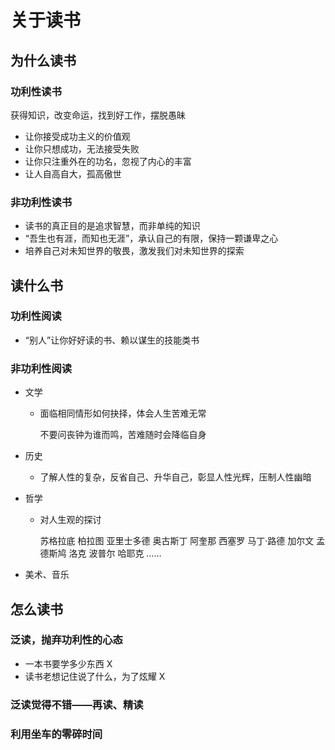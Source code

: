 # 关于读书

## 为什么读书

### 功利性读书

获得知识，改变命运，找到好工作，摆脱愚昧

- 让你接受成功主义的价值观
- 让你只想成功，无法接受失败
- 让你只注重外在的功名，忽视了内心的丰富
- 让人自高自大，孤高傲世

### 非功利性读书

- 读书的真正目的是追求智慧，而非单纯的知识
- “吾生也有涯，而知也无涯”，承认自己的有限，保持一颗谦卑之心
- 培养自己对未知世界的敬畏，激发我们对未知世界的探索

## 读什么书

### 功利性阅读

- “别人”让你好好读的书、赖以谋生的技能类书

### 非功利性阅读

- 文学

	- 面临相同情形如何抉择，体会人生苦难无常

	  不要问丧钟为谁而鸣，苦难随时会降临自身

- 历史

	- 了解人性的复杂，反省自己、升华自己，彰显人性光辉，压制人性幽暗

- 哲学

	- 对人生观的探讨

	  苏格拉底
	  柏拉图
	  亚里士多德
	  奥古斯丁
	  阿奎那
	  西塞罗
	  马丁·路德
	  加尔文
	  孟德斯鸠
	  洛克
	  波普尔
	  哈耶克
	  ……

- 美术、音乐

## 怎么读书

### 泛读，抛弃功利性的心态

- 一本书要学多少东西 X
- 读书老想记住说了什么，为了炫耀 X

### 泛读觉得不错——再读、精读

### 利用坐车的零碎时间

